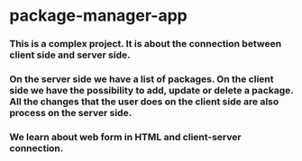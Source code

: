 # package-manager-app

### This is a complex project. It is about the connection between client side and server side. 
### On the server side we have a list of packages. On the client side we have the possibility to add, update or delete a package. All the changes that the user does on the client side are also process on the server side.

### We learn about web form in HTML and client-server connection.
